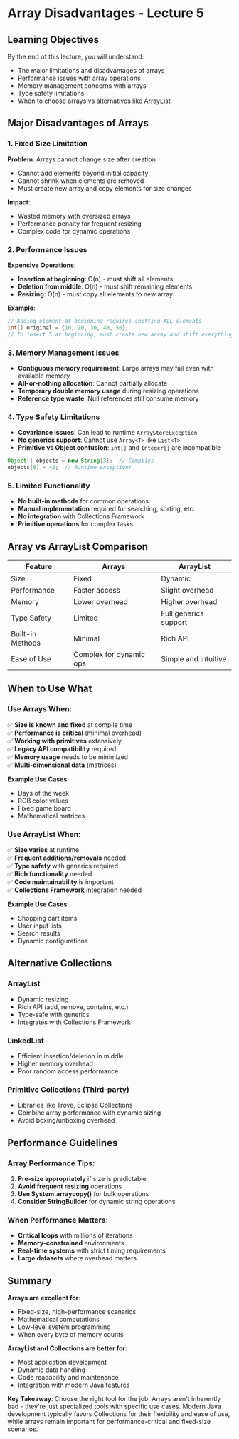 # Array Disadvantages - Lecture 5

## Learning Objectives
By the end of this lecture, you will understand:
- The major limitations and disadvantages of arrays
- Performance issues with array operations
- Memory management concerns with arrays
- Type safety limitations
- When to choose arrays vs alternatives like ArrayList

## Major Disadvantages of Arrays

### 1. Fixed Size Limitation
**Problem**: Arrays cannot change size after creation
- Cannot add elements beyond initial capacity
- Cannot shrink when elements are removed
- Must create new array and copy elements for size changes

**Impact**:
- Wasted memory with oversized arrays
- Performance penalty for frequent resizing
- Complex code for dynamic operations

### 2. Performance Issues
**Expensive Operations**:
- **Insertion at beginning**: O(n) - must shift all elements
- **Deletion from middle**: O(n) - must shift remaining elements
- **Resizing**: O(n) - must copy all elements to new array

**Example**:
```java
// Adding element at beginning requires shifting ALL elements
int[] original = {10, 20, 30, 40, 50};
// To insert 5 at beginning, must create new array and shift everything
```

### 3. Memory Management Issues
- **Contiguous memory requirement**: Large arrays may fail even with available memory
- **All-or-nothing allocation**: Cannot partially allocate
- **Temporary double memory usage** during resizing operations
- **Reference type waste**: Null references still consume memory

### 4. Type Safety Limitations
- **Covariance issues**: Can lead to runtime `ArrayStoreException`
- **No generics support**: Cannot use `Array<T>` like `List<T>`
- **Primitive vs Object confusion**: `int[]` and `Integer[]` are incompatible

```java
Object[] objects = new String[3];  // Compiles
objects[0] = 42;  // Runtime exception!
```

### 5. Limited Functionality
- **No built-in methods** for common operations
- **Manual implementation** required for searching, sorting, etc.
- **No integration** with Collections Framework
- **Primitive operations** for complex tasks

## Array vs ArrayList Comparison

| Feature | Arrays | ArrayList |
|---------|--------|-----------|
| Size | Fixed | Dynamic |
| Performance | Faster access | Slight overhead |
| Memory | Lower overhead | Higher overhead |
| Type Safety | Limited | Full generics support |
| Built-in Methods | Minimal | Rich API |
| Ease of Use | Complex for dynamic ops | Simple and intuitive |

## When to Use What

### Use Arrays When:
✅ **Size is known and fixed** at compile time  
✅ **Performance is critical** (minimal overhead)  
✅ **Working with primitives** extensively  
✅ **Legacy API compatibility** required  
✅ **Memory usage** needs to be minimized  
✅ **Multi-dimensional data** (matrices)  

**Example Use Cases**:
- Days of the week
- RGB color values
- Fixed game board
- Mathematical matrices

### Use ArrayList When:
✅ **Size varies** at runtime  
✅ **Frequent additions/removals** needed  
✅ **Type safety** with generics required  
✅ **Rich functionality** needed  
✅ **Code maintainability** is important  
✅ **Collections Framework** integration needed  

**Example Use Cases**:
- Shopping cart items
- User input lists
- Search results
- Dynamic configurations

## Alternative Collections

### ArrayList
- Dynamic resizing
- Rich API (add, remove, contains, etc.)
- Type-safe with generics
- Integrates with Collections Framework

### LinkedList
- Efficient insertion/deletion in middle
- Higher memory overhead
- Poor random access performance

### Primitive Collections (Third-party)
- Libraries like Trove, Eclipse Collections
- Combine array performance with dynamic sizing
- Avoid boxing/unboxing overhead

## Performance Guidelines

### Array Performance Tips:
1. **Pre-size appropriately** if size is predictable
2. **Avoid frequent resizing** operations
3. **Use System.arraycopy()** for bulk operations
4. **Consider StringBuilder** for dynamic string operations

### When Performance Matters:
- **Critical loops** with millions of iterations
- **Memory-constrained** environments
- **Real-time systems** with strict timing requirements
- **Large datasets** where overhead matters

## Summary

**Arrays are excellent for**:
- Fixed-size, high-performance scenarios
- Mathematical computations
- Low-level system programming
- When every byte of memory counts

**ArrayList and Collections are better for**:
- Most application development
- Dynamic data handling
- Code readability and maintenance
- Integration with modern Java features

**Key Takeaway**: Choose the right tool for the job. Arrays aren't inherently bad - they're just specialized tools with specific use cases. Modern Java development typically favors Collections for their flexibility and ease of use, while arrays remain important for performance-critical and fixed-size scenarios.
